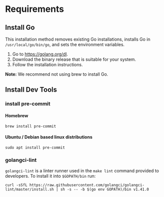 # Requirements

## Install Go

This installation method removes existing Go installations, installs Go in `/usr/local/go/bin/go`, and sets
the environment variables.

1. Go to <https://golang.org/dl>.
1. Download the binary release that is suitable for your system.
1. Follow the installation instructions.

**Note:** We recommend not using brew to install Go.

## Install Dev Tools

### install pre-commit

#### Homebrew

```shell
brew install pre-commit
```

#### Ubuntu / Debian based linux distributions

```shell
sudo apt install pre-commit
```

### golangci-lint

`golangci-lint` is a linter runner used in the `make lint` command provided to developers. 
To install it into `$GOPATH/bin` run:

```shell
curl -sSfL https://raw.githubusercontent.com/golangci/golangci-lint/master/install.sh | sh -s -- -b $(go env GOPATH)/bin v1.41.0
```